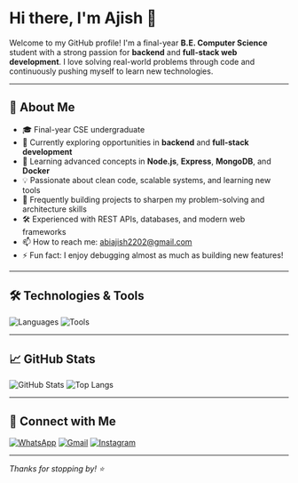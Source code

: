 # Hi there, I'm Ajish 👋

Welcome to my GitHub profile! I'm a final-year **B.E. Computer Science** student with a strong passion for **backend** and **full-stack web development**. I love solving real-world problems through code and continuously pushing myself to learn new technologies.


---

## 🚀 About Me

- 🎓 Final-year CSE undergraduate
- 🔭 Currently exploring opportunities in **backend** and **full-stack development**
- 🌱 Learning advanced concepts in **Node.js**, **Express**, **MongoDB**, and **Docker**
- 💡 Passionate about clean code, scalable systems, and learning new tools
- 🧠 Frequently building projects to sharpen my problem-solving and architecture skills
- 🛠️ Experienced with REST APIs, databases, and modern web frameworks
- 📫 How to reach me: abiajish2202@gmail.com 
- ⚡ Fun fact: I enjoy debugging almost as much as building new features!

---

## 🛠️ Technologies & Tools

![Languages](https://skillicons.dev/icons?i=python,js,html,css,react,nodejs,django,flask,java,c)
![Tools](https://skillicons.dev/icons?i=git,github,vscode,linux,mysql,figma)

---

## 📈 GitHub Stats

![GitHub Stats](https://github-readme-stats.vercel.app/api?username=AjAjish&show_icons=true&theme=tokyonight)
![Top Langs](https://github-readme-stats.vercel.app/api/top-langs/?username=AjAjish&layout=compact&theme=tokyonight)

---



## 🤝 Connect with Me  

[![WhatsApp](https://img.shields.io/badge/WhatsApp-25D366?logo=whatsapp&logoColor=white)](https://wa.me/1234567890?text=I%20am%20from%20your%20GitHub%20profile) 
[![Gmail](https://img.shields.io/badge/Gmail-D14836?logo=gmail&logoColor=white)](https://mail.google.com/mail/?view=cm&fs=1&to=helloffyt100@gmail.com)
[![Instagram](https://img.shields.io/badge/Instagram-E4405F?logo=instagram&logoColor=white)](https://instagram.com/fw__ajish)

---

_Thanks for stopping by! ⭐_
